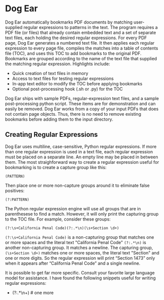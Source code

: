 # Dog Ear
Dog Ear automatically bookmarks PDF documents by matching user-supplied regular expressions to patterns in the text. The program requires a PDF file (or files) that already contain embedded text and a set of separate text files, each holding the desired regular expressions. For every PDF page, Dog Ear generates a numbered text file. It then applies each regular expression to every page file, compiles the matches into a table of contents file (TOC), and uses this TOC to add bookmarks to the original PDF. Bookmarks are grouped according to the name of the text file that supplied the matching regular expression. Highlights include:

* Quick creation of text files in memory
* Access to text files for testing regular expressions
* In-app text editor to modify the TOC before applying bookmarks
* Optional post-processing hook (.sh or .py) for the TOC

Dog Ear ships with sample PDFs, regular-expression text files, and a sample post-processing python script. These items are for demonstration and can easily be removed. Dog Ear works from a copy of your input PDFs that does not contain page objects. Thus, there is no need to remove existing bookmarks before adding them to the input directory.



## Creating Regular Expressions

Dog Ear uses multiline, case-sensitive, Python regular expressions. If more than one regular expression is used in a text file, each regular expression must be placed on a separate line. An empty line may be placed in between them. The most straighforward way to create a regular expression useful for bookmarking is to create a capture group like this: 

    (PATTERN)
    
Then place one or more non-capture groups around it to eliminate false positives:

    (?:PATTERN)
    
The Python regular expression engine will use all groups that are in parenthesese to find a match. However, it will only print the capturing group to the TOC file. For example, consider these groups: 

    (?:\s+California Penal Code)(?:.*\n)(\s+Section \d+)
    
`(?:\s+California Penal Code)` is a non-capturing group that matches one or more spaces and the literal text "California Penal Code" `(?:.*\n)` is another non-capturing group. It matches a newline. The capturing group, `(\s+Section \d+)` matches one or more spaces, the literal text "Section" and one or more digits. So the regular expression will print “Section 1473” only when it appears after “California Penal Code” and a single newline. 

It is possible to get far more specific. Consult your favorite large language model for assistance. I have found the following snippets useful for writing regular expressions:

* (?:.*\n+)     # one more 
